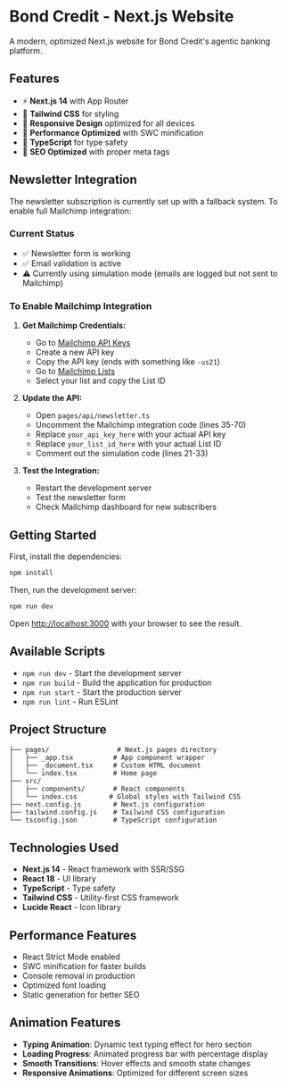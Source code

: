 # Bond Credit - Next.js Website

A modern, optimized Next.js website for Bond Credit's agentic banking platform.

## Features

- ⚡ **Next.js 14** with App Router
- 🎨 **Tailwind CSS** for styling
- 📱 **Responsive Design** optimized for all devices
- 🚀 **Performance Optimized** with SWC minification
- 🔧 **TypeScript** for type safety
- 🎯 **SEO Optimized** with proper meta tags

## Newsletter Integration

The newsletter subscription is currently set up with a fallback system. To enable full Mailchimp integration:

### Current Status
- ✅ Newsletter form is working
- ✅ Email validation is active
- ⚠️ Currently using simulation mode (emails are logged but not sent to Mailchimp)

### To Enable Mailchimp Integration

1. **Get Mailchimp Credentials:**
   - Go to [Mailchimp API Keys](https://us1.admin.mailchimp.com/account/api/)
   - Create a new API key
   - Copy the API key (ends with something like `-us21`)
   - Go to [Mailchimp Lists](https://us1.admin.mailchimp.com/lists/)
   - Select your list and copy the List ID

2. **Update the API:**
   - Open `pages/api/newsletter.ts`
   - Uncomment the Mailchimp integration code (lines 35-70)
   - Replace `your_api_key_here` with your actual API key
   - Replace `your_list_id_here` with your actual List ID
   - Comment out the simulation code (lines 21-33)

3. **Test the Integration:**
   - Restart the development server
   - Test the newsletter form
   - Check Mailchimp dashboard for new subscribers

## Getting Started

First, install the dependencies:

```bash
npm install
```

Then, run the development server:

```bash
npm run dev
```

Open [http://localhost:3000](http://localhost:3000) with your browser to see the result.

## Available Scripts

- `npm run dev` - Start the development server
- `npm run build` - Build the application for production
- `npm run start` - Start the production server
- `npm run lint` - Run ESLint

## Project Structure

```
├── pages/                 # Next.js pages directory
│   ├── _app.tsx          # App component wrapper
│   ├── _document.tsx     # Custom HTML document
│   └── index.tsx         # Home page
├── src/
│   ├── components/       # React components
│   └── index.css        # Global styles with Tailwind CSS
├── next.config.js        # Next.js configuration
├── tailwind.config.js    # Tailwind CSS configuration
└── tsconfig.json         # TypeScript configuration
```

## Technologies Used

- **Next.js 14** - React framework with SSR/SSG
- **React 18** - UI library
- **TypeScript** - Type safety
- **Tailwind CSS** - Utility-first CSS framework
- **Lucide React** - Icon library

## Performance Features

- React Strict Mode enabled
- SWC minification for faster builds
- Console removal in production
- Optimized font loading
- Static generation for better SEO

## Animation Features

- **Typing Animation**: Dynamic text typing effect for hero section
- **Loading Progress**: Animated progress bar with percentage display
- **Smooth Transitions**: Hover effects and smooth state changes
- **Responsive Animations**: Optimized for different screen sizes
